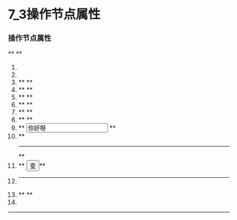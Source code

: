 ﻿
# 7_3操作节点属性

### 操作节点属性 

**
**

1.  **<!DOCTYPE html>**
2.  **<html>**
3.  **        <head>**
4.  **                <meta charset="UTF-8">**
5.  **                <title></title>**
6.  **                <script>**
7.  **                        function fun1(){**
8.  **                                //获得属性值**
9.  **                                var node =document.getElementById("in1");**
10. **                                **
11. **                                // 语法1     获得  节点.属性名    修改  节点.属性名 =属性值**
12. **                                console.log(node.type);**
13. **                                console.log(node.value);**
14. **                                //改变属性值**
15. **                                node.type="button";**
16. **                                node.value="你好我也好";**
17. **                                **
18. **                                **
19. **                                // 语法2  getAttribute   setAttribute**
20. **                                console.log(node.getAttribute("type"));**
21. **                                console.log(node.getAttribute("value"));**
22. **                        **
23. **                                node.setAttribute("type","button");**
24. **                                node.setAttribute("value","大家好");**
25. **                        }**
26. **                        **
27. **                        **
28. **                </script>**
29. **        </head>**
30. **        <body>**
31. **                <input type="text" value="你好呀" id="in1" /> **
32. **                <hr />**
33. **                <input type="button" value="变" onclick="fun1()"  />**
34. **                **
35. **        </body>**
36. **</html>**

 






------------------------------------------------------------

